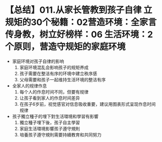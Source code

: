 # 【总结】011.从家长管教到孩子自律 立规矩的30个秘籍：02营造环境：全家言传身教，树立好榜样：06 生活环境：2 个原则，营造守规矩的家庭环境

-   家庭环境对孩子自律的影响
    1.  家庭环境混乱会影响孩子的规矩养成
    2.  孩子需要在整洁有序的环境中建立秩序感
    3.  父母需要和孩子一起维持生活环境的整洁有序
-   全家人的规律作息
    1.  每个人的作息时间不同，但要有规律
    2.  让孩子看到家人的作息时间差异
    3.  在孩子6岁前，视觉感官对信息吸收重要，建议用图表形式呈现作息时间规律
-   孩子獨立種子的埋下對生活環境和學習有影響
    1.  獨立種子埋下後，孩子自主學習
    2.  家庭生活環境影響孩子遵守規則
    3.  培養孩子遵守規則需要持續教育和共同努力